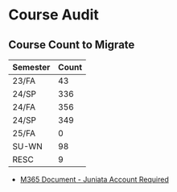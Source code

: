 # Course Audit

## Course Count to Migrate 

| Semester  |  Count  | 
| --------  |  -----  |
| 23/FA     |    43   |
| 24/SP     |   336   |
| 24/FA     |   356   |
| 24/SP     |   349   |
| 25/FA     |     0   |
| SU-WN     |    98   |
| RESC      |     9   |

* [M365 Document - Juniata Account Required](https://livejuniata-my.sharepoint.com/:x:/r/personal/mcclait_juniata_edu/Documents/2025%20-%20Instructure%20Canvas%20Migration/BULK-COURSE-MIGRATION-LIST.xlsx?d=w1973ce3244b84db3a6b399193dcfdfc2&csf=1&web=1&e=B29Yo7)
